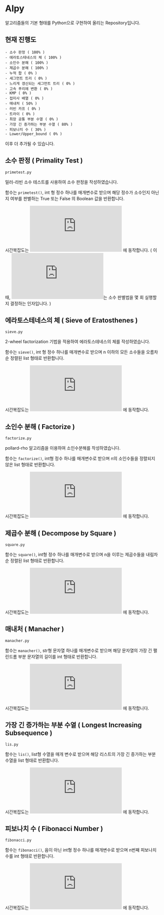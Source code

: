 # Alpy
알고리즘들의 기본 형태를 Python으로 구현하여 올리는 Repository입니다.

## 현재 진행도
    - 소수 판정 ( 100% )
    - 에라토스테네스의 체 ( 100% )
    - 소인수 분해 ( 100% )
    - 제곱수 분해 ( 100% )
    - 누적 합 ( 0% )
    - 세그먼트 트리 ( 0% )
    - 느리게 갱신되는 세그먼트 트리 ( 0% )
    - 고속 푸리에 변환 ( 0% )
    - KMP ( 0% )
    - 접미사 배열 ( 0% )
    - 매내처 ( 50% )
    - 러빈 카프 ( 0% )
    - 트라이 ( 0% )
    - 최장 공통 부분 수열 ( 0% )
    - 가장 긴 증가하는 부분 수열 ( 80% )
    - 피보나치 수 ( 30% )
    - Lower/Upper_bound ( 0% )

이후 더 추가될 수 있습니다.

## 소수 판정 ( Primality Test )
`primetest.py`

밀러-라빈 소수 테스트를 사용하여 소수 판정을 작성하였습니다.

함수는 `primetest()`, int 형 정수 하나를 매개변수로 받으며 해당 정수가 소수인지 아닌지 여부를 판별하는 True 또는 False 의 Boolean 값을 반환합니다.

시간복잡도는 ![O(k\log^3N)](https://latex.codecogs.com/gif.latex?O%28k%5Clog%5E3N%29) 에 동작합니다. ( 이 때, ![k](https://latex.codecogs.com/gif.latex?k)는 소수 판별법을 몇 회 실행할지 결정하는 인자입니다. )

## 에라토스테네스의 체 ( Sieve of Eratosthenes )
`sieve.py`

2-wheel factorization 기법을 적용하여 에라토스테네스의 체를 작성하였습니다.

함수는 `sieve()`, int 형 정수 하나를 매개변수로 받으며 n 이하의 모든 소수들을 오름차순 정렬된 list 형태로 반환합니다.

시간복잡도는 ![O(N\log\log N)](https://latex.codecogs.com/gif.latex?O%28N%5Clog%5Clog%20N%29) 에 동작합니다.

## 소인수 분해 ( Factorize )
`factorize.py`

pollard-rho 알고리즘을 이용하여 소인수분해를 작성하였습니다.

함수는 `factorize()`, int형 정수 하나를 매개변수로 받으며 n의 소인수들을 정렬되지 않은 list 형태로 반환합니다.

시간복잡도는 ![O(N^{\frac{1}{4}})](https://latex.codecogs.com/gif.latex?O%28N%5E%7B%5Cfrac%7B1%7D%7B4%7D%7D%29) 에 동작합니다.

## 제곱수 분해 ( Decompose by Square )
`square.py`

함수는 `square()`, int형 정수 하나를 매개변수로 받으며 n을 이루는 제곱수들을 내림차순 정렬된 list 형태로 반환합니다.

시간복잡도는 ![O(N^{1/4}\sqrt{\ln N})](https://latex.codecogs.com/gif.latex?O%28N%5E%7B%5Cfrac%7B1%7D%7B4%7D%7D%5Csqrt%7B%5Cln%20N%7D%29) 에 동작합니다.

## 매내처 ( Manacher )
`manacher.py`

함수는 `manacher()`, str형 문자열 하나를 매개변수로 받으며 해당 문자열의 가장 긴 팰린드롬 부분 문자열의 길이를 int 형태로 반환합니다.

시간복잡도는 ![O(N)](https://latex.codecogs.com/gif.latex?O%28N%29) 에 동작합니다.

## 가장 긴 증가하는 부분 수열 ( Longest Increasing Subsequence )
`lis.py`

함수는 `lis()`, list형 수열을 매개 변수로 받으며 해당 리스트의 가장 긴 증가하는 부분 수열을 list 형태로 반환합니다.

시간복잡도는 ![O(N \log N)](https://latex.codecogs.com/gif.latex?O%28N%20%5Clog%20N%29) 에 동작합니다.

## 피보나치 수 ( Fibonacci Number )
`fibonacci.py`

함수는 `fibonacci()`, 음이 아닌 int형 정수 하나를 매개변수로 받으며 n번째 피보나치 수를 int 형태로 반환합니다.

시간복잡도는 ![O(\log N)](https://latex.codecogs.com/gif.latex?O%28%5Clog%20N%29) 에 동작합니다.